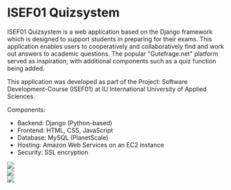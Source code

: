 # ISEF01 Quizsystem

ISEF01 Quizsystem is a web application based on the Django framework which is designed to support students in preparing for their exams. This application enables users to cooperatively and collaboratively find and work out answers to academic questions. The popular "Gutefrage.net" platform served as inspiration, with additional components such as a quiz function being added.

This application was developed as part of the Project: Software Development-Course (ISEF01) at IU International University of Applied Sciences.

Components:
* Backend: Django (Python-based)
* Frontend: HTML, CSS, JavaScript
* Database: MySQL (PlanetScale)
* Hosting: Amazon Web Services on an EC2 instance
* Security: SSL encryption

<img src="https://github.com/eckesru/ISEF01_Quizsystem/assets/38622979/c0836130-349c-4b11-bb3b-50c6e3d170e2">
<br>
<img src="https://github.com/eckesru/ISEF01_Quizsystem/assets/38622979/2ea10f53-0b7e-419c-ae88-0709f6de5d55">
<br>
<img src="https://github.com/eckesru/ISEF01_Quizsystem/assets/38622979/f4f37275-16d3-4761-8ac5-f7ce4ff0e98a">

